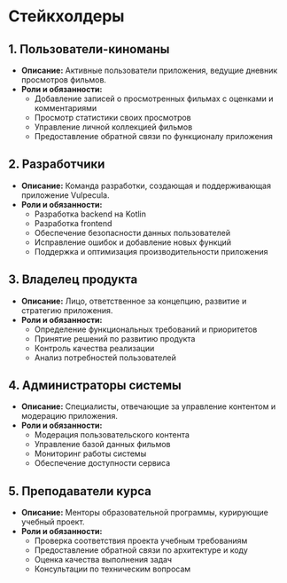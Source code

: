 # Стейкхолдеры

## 1. Пользователи-киноманы
* **Описание:** Активные пользователи приложения, ведущие дневник просмотров фильмов.
* **Роли и обязанности:**
  * Добавление записей о просмотренных фильмах с оценками и комментариями
  * Просмотр статистики своих просмотров
  * Управление личной коллекцией фильмов
  * Предоставление обратной связи по функционалу приложения

## 2. Разработчики
* **Описание:** Команда разработки, создающая и поддерживающая приложение Vulpecula.
* **Роли и обязанности:**
  * Разработка backend на Kotlin
  * Разработка frontend
  * Обеспечение безопасности данных пользователей
  * Исправление ошибок и добавление новых функций
  * Поддержка и оптимизация производительности приложения

## 3. Владелец продукта
* **Описание:** Лицо, ответственное за концепцию, развитие и стратегию приложения.
* **Роли и обязанности:**
  * Определение функциональных требований и приоритетов
  * Принятие решений по развитию продукта
  * Контроль качества реализации
  * Анализ потребностей пользователей

## 4. Администраторы системы
* **Описание:** Специалисты, отвечающие за управление контентом и модерацию приложения.
* **Роли и обязанности:**
  * Модерация пользовательского контента
  * Управление базой данных фильмов
  * Мониторинг работы системы
  * Обеспечение доступности сервиса

## 5. Преподаватели курса
* **Описание:** Менторы образовательной программы, курирующие учебный проект.
* **Роли и обязанности:**
  * Проверка соответствия проекта учебным требованиям
  * Предоставление обратной связи по архитектуре и коду
  * Оценка качества выполнения задач
  * Консультации по техническим вопросам